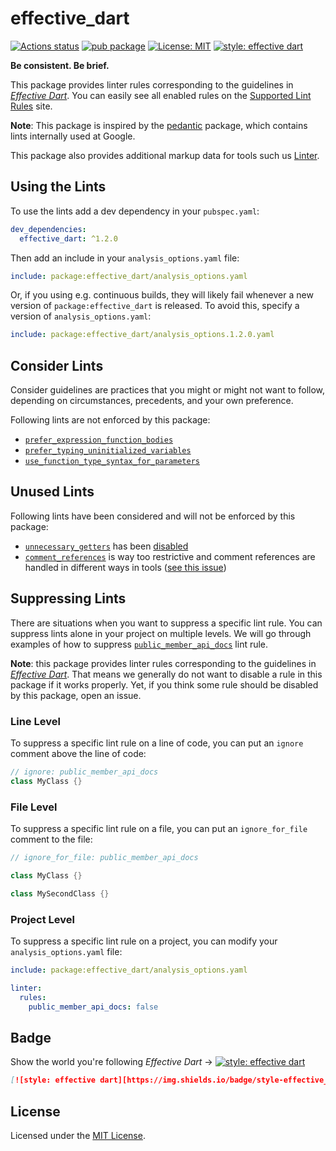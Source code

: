 # effective_dart

[![Actions status](https://github.com/tenhobi/effective_dart/workflows/CI/badge.svg)](https://github.com/tenhobi/effective_dart/actions)
[![pub package](https://img.shields.io/pub/v/effective_dart.svg)](https://pub.dartlang.org/packages/effective_dart)
[![License: MIT](https://img.shields.io/badge/license-MIT-blue.svg)](https://opensource.org/licenses/MIT)
[![style: effective dart][badge]](https://github.com/tenhobi/effective_dart)

**Be consistent. Be brief.**

This package provides linter rules corresponding to the guidelines in
*[Effective Dart][]*.
You can easily see all enabled rules on the [Supported Lint Rules][] site.

**Note**: This package is inspired by the [pedantic][] package,
which contains lints internally used at Google.

This package also provides additional markup data for tools such us [Linter][].

## Using the Lints

To use the lints add a dev dependency in your `pubspec.yaml`:

```yaml
dev_dependencies:
  effective_dart: ^1.2.0
```

Then add an include in your `analysis_options.yaml` file:

```yaml
include: package:effective_dart/analysis_options.yaml
```

Or, if you using e.g. continuous builds,
they will likely fail whenever a new version of `package:effective_dart`
is released.
To avoid this, specify a version of `analysis_options.yaml`:

```yaml
include: package:effective_dart/analysis_options.1.2.0.yaml
```

## Consider Lints

Consider guidelines are practices that you might or might not want to follow,
depending on circumstances, precedents, and your own preference.

Following lints are not enforced by this package:

- [`prefer_expression_function_bodies`](https://dart-lang.github.io/linter/lints/prefer_expression_function_bodies.html)
- [`prefer_typing_uninitialized_variables`](https://dart-lang.github.io/linter/lints/prefer_typing_uninitialized_variables.html)
- [`use_function_type_syntax_for_parameters`](https://dart-lang.github.io/linter/lints/use_function_type_syntax_for_parameters.html)

## Unused Lints

Following lints have been considered and will not be enforced by this package:

- [`unnecessary_getters`](https://dart-lang.github.io/linter/lints/unnecessary_getters.html)
has been [disabled](https://github.com/dart-lang/linter/issues/23)
- [`comment_references`](https://dart-lang.github.io/linter/lints/comment_references.html)
is way too restrictive and comment references are handled in different ways
in tools ([see this issue](https://github.com/dart-lang/sdk/issues/36974))

## Suppressing Lints

There are situations when you want to suppress a specific lint rule.
You can suppress lints alone in your project on multiple levels.
We will go through examples of how to suppress
[`public_member_api_docs`](https://dart-lang.github.io/linter/lints/public_member_api_docs.html)
lint rule.

**Note**: this package provides linter rules corresponding to the guidelines
in *[Effective Dart][]*.
That means we generally do not want to disable a rule in this package
if it works properly.
Yet, if you think some rule should be disabled by this package, open an issue.

### Line Level

To suppress a specific lint rule on a line of code,
you can put an `ignore` comment above the line of code:

```dart
// ignore: public_member_api_docs
class MyClass {}
```

### File Level

To suppress a specific lint rule on a file,
you can put an `ignore_for_file` comment to the file:

```dart
// ignore_for_file: public_member_api_docs

class MyClass {}

class MySecondClass {}
```

### Project Level

To suppress a specific lint rule on a project,
you can modify your `analysis_options.yaml` file:

```yaml
include: package:effective_dart/analysis_options.yaml

linter:
  rules:
    public_member_api_docs: false
```

## Badge

Show the world you're following *Effective Dart* →
[![style: effective dart][badge]](https://github.com/tenhobi/effective_dart)

```md
[![style: effective dart][https://img.shields.io/badge/style-effective_dart-40c4ff.svg]](https://github.com/tenhobi/effective_dart)
```

## License

Licensed under the [MIT License](LICENSE).

[Effective Dart]: https://dart.dev/guides/language/effective-dart
[pedantic]: https://github.com/dart-lang/pedantic
[Supported Lint Rules]: http://dart-lang.github.io/linter/lints
[badge]: https://img.shields.io/badge/style-effective_dart-40c4ff.svg
[Linter]: https://github.com/dart-lang/linter

